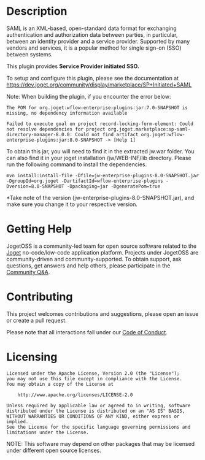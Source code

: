 # Description

SAML is an XML-based, open-standard data format for exchanging authentication and authorization data between parties, in particular, between an identity provider and a service provider.
Supported by many vendors and services, it is a popular method for single sign-on (SSO) between systems. 

This plugin provides **Service Provider initiated SSO.** 

To setup and configure this plugin, please see the documentation at https://dev.joget.org/community/display/marketplace/SP+Initiated+SAML


Note: When building the plugin, if you encounter the error below:

    The POM for org.joget:wflow-enterprise-plugins:jar:7.0-SNAPSHOT is missing, no dependency information available

    Failed to execute goal on project record-locking-form-element: Could not resolve dependencies for project org.joget.marketplace:sp-saml-directory-manager-8.0.0: Could not find artifact org.joget:wflow-enterprise-plugins:jar:8.0-SNAPSHOT -> [Help 1]

To obtain this jar, you will need to find it in the extracted jw.war folder. You can also find it in your joget installation /jw/WEB-INF/lib directory. Please run the following command to install the dependencies.

    mvn install:install-file -Dfile=jw-enterprise-plugins-8.0-SNAPSHOT.jar -DgroupId=org.joget -DartifactId=wflow-enterprise-plugins -Dversion=8.0-SNAPSHOT -Dpackaging=jar -DgeneratePom=true
*Take note of the version (jw-enterprise-plugins-8.0-SNAPSHOT.jar), and make sure you change it to your respective version.

# Getting Help

JogetOSS is a community-led team for open source software related to the [Joget](https://www.joget.org) no-code/low-code application platform.
Projects under JogetOSS are community-driven and community-supported.
To obtain support, ask questions, get answers and help others, please participate in the [Community Q&A](https://answers.joget.org/).

# Contributing

This project welcomes contributions and suggestions, please open an issue or create a pull request.

Please note that all interactions fall under our [Code of Conduct](https://github.com/jogetoss/repo-template/blob/main/CODE_OF_CONDUCT.md).

# Licensing

    Licensed under the Apache License, Version 2.0 (the "License");
    you may not use this file except in compliance with the License.
    You may obtain a copy of the License at

        http://www.apache.org/licenses/LICENSE-2.0

    Unless required by applicable law or agreed to in writing, software
    distributed under the License is distributed on an "AS IS" BASIS,
    WITHOUT WARRANTIES OR CONDITIONS OF ANY KIND, either express or implied.
    See the License for the specific language governing permissions and
    limitations under the License.

NOTE: This software may depend on other packages that may be licensed under different open source licenses.
